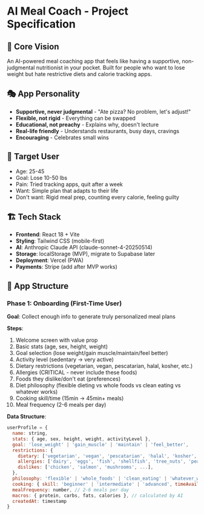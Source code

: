 # AI Meal Coach - Project Specification

## 🎯 Core Vision
An AI-powered meal coaching app that feels like having a supportive, non-judgmental nutritionist in your pocket. Built for people who want to lose weight but hate restrictive diets and calorie tracking apps.

## 🎭 App Personality
- **Supportive, never judgmental** - "Ate pizza? No problem, let's adjust!"
- **Flexible, not rigid** - Everything can be swapped
- **Educational, not preachy** - Explains why, doesn't lecture
- **Real-life friendly** - Understands restaurants, busy days, cravings
- **Encouraging** - Celebrates small wins

## 👤 Target User
- Age: 25-45
- Goal: Lose 10-50 lbs
- Pain: Tried tracking apps, quit after a week
- Want: Simple plan that adapts to their life
- Don't want: Rigid meal prep, counting every calorie, feeling guilty

## 🏗️ Tech Stack
- **Frontend**: React 18 + Vite
- **Styling**: Tailwind CSS (mobile-first)
- **AI**: Anthropic Claude API (claude-sonnet-4-20250514)
- **Storage**: localStorage (MVP), migrate to Supabase later
- **Deployment**: Vercel (PWA)
- **Payments**: Stripe (add after MVP works)

## 📱 App Structure

### Phase 1: Onboarding (First-Time User)
**Goal**: Collect enough info to generate truly personalized meal plans

**Steps**:
1. Welcome screen with value prop
2. Basic stats (age, sex, height, weight)
3. Goal selection (lose weight/gain muscle/maintain/feel better)
4. Activity level (sedentary → very active)
5. Dietary restrictions (vegetarian, vegan, pescatarian, halal, kosher, etc.)
6. Allergies (CRITICAL - never include these foods)
7. Foods they dislike/don't eat (preferences)
8. Diet philosophy (flexible dieting vs whole foods vs clean eating vs whatever works)
9. Cooking skill/time (15min → 45min+ meals)
10. Meal frequency (2-6 meals per day)

**Data Structure**:
```javascript
userProfile = {
  name: string,
  stats: { age, sex, height, weight, activityLevel },
  goal: 'lose_weight' | 'gain_muscle' | 'maintain' | 'feel_better',
  restrictions: {
    dietary: ['vegetarian', 'vegan', 'pescatarian', 'halal', 'kosher', 'lactose_free', 'gluten_free'],
    allergies: ['dairy', 'eggs', 'fish', 'shellfish', 'tree_nuts', 'peanuts', 'soy', 'wheat', ...custom],
    dislikes: ['chicken', 'salmon', 'mushrooms', ...],
  },
  philosophy: 'flexible' | 'whole_foods' | 'clean_eating' | 'whatever_works',
  cooking: { skill: 'beginner' | 'intermediate' | 'advanced', timeAvailable: '15min' | '30min' | '45min+' },
  mealFrequency: number, // 2-6 meals per day
  macros: { protein, carbs, fats, calories }, // calculated by AI
  createdAt: timestamp
}
